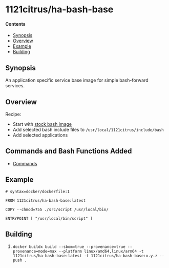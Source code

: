# 1121citrus/ha-bash-base

#### Contents
  - [Synopsis](#synopsis)
  - [Overview](#overview)
  - [Example](#example)
  - [Building](#building)

## Synopsis

An application specific service base image for simple bash-forward services.

## Overview

Recipe:

- Start with [stock bash image](https://hub.docker.com/_/bash/)
- Add selected bash include files to `/usr/local/1121citrus/include/bash`
- Add selected applications

## Commands and Bash Functions Added

- [Commands](doc/README.md)

## Example

```
# syntax=docker/dockerfile:1

FROM 1121citrus/ha-bash-base:latest

COPY --chmod=755 ./src/script /usr/local/bin/

ENTRYPOINT [ "/usr/local/bin/script" ]
```

## Building

1. `docker buildx build --sbom=true --provenance=true --provenance=mode=max --platform linux/amd64,linux/arm64 -t 1121citrus/ha-bash-base:latest -t 1121citrus/ha-bash-base:x.y.z --push .`
